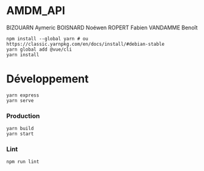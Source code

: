 # AMDM_API

BIZOUARN Aymeric
BOISNARD Noéwen
ROPERT Fabien
VANDAMME Benoît


```
npm install --global yarn # ou https://classic.yarnpkg.com/en/docs/install/#debian-stable
yarn global add @vue/cli
yarn install
```

# Développement

```
yarn express
yarn serve
```

### Production
```
yarn build
yarn start
```

### Lint
```
npm run lint
```

